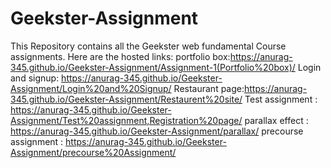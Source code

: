 # Geekster-Assignment
This Repository contains all the Geekster web fundamental Course assignments. 
Here are the hosted links:
portfolio box:https://anurag-345.github.io/Geekster-Assignment/Assignment-1(Portfolio%20box)/
Login and signup: https://anurag-345.github.io/Geekster-Assignment/Login%20and%20Signup/
Restaurant page:https://anurag-345.github.io/Geekster-Assignment/Restaurent%20site/
Test assignment : https://anurag-345.github.io/Geekster-Assignment/Test%20assignment,Registration%20page/
parallax effect : https://anurag-345.github.io/Geekster-Assignment/parallax/
precourse assignment : https://anurag-345.github.io/Geekster-Assignment/precourse%20Assignment/
  
